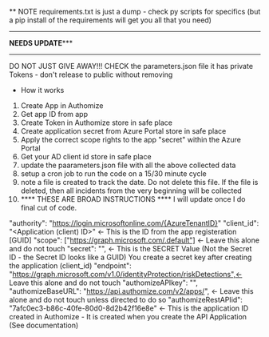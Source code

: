 
** NOTE requirements.txt is just a dump - check py scripts for specifics (but a pip install of the requirements will get you all that you need)
***************************************
************NEEDS UPDATE***************
***************************************

DO NOT JUST GIVE AWAY!!!
CHECK the parameters.json file it has private Tokens - don't release to public without removing
- How it works
1) Create App in Authomize
2) Get app ID from app
3) Create Token in Authomize store in safe place
4) Create application secret from Azure Portal store in safe place
5) Apply the correct scope rights to the app "secret" within the Azure Portal
6) Get your AD client id store in safe place
7) update the paarameters.json file with all the above collected data
8) setup a cron job to run the code on a 15/30 minute cycle
9) note a file is created to track the date. Do not delete this file. If the file is deleted, then all incidents from the very beginning will be collected
10) **** THESE ARE BROAD INSTRUCTIONS **** I will update once I do final cut of code.



  "authority": "https://login.microsoftonline.com/{AzureTenantID}"
  "client_id": "<Application (client) ID>" <- This is the ID from the app registeration [GUID]
  "scope": ["https://graph.microsoft.com/.default"] <- Leave this alone and do not touch
  "secret": "<Secret Value>", <- This is the SECRET Value (Not the Secret ID - the Secret ID looks like a GUID) You create a secret key after creating the application (client_id)
  "endpoint": "https://graph.microsoft.com/v1.0/identityProtection/riskDetections",<- Leave this alone and do not touch
  "authomizeAPIkey": "<Create Token Access for API in Authomize>",
  "authomizeBaseURL": "https://api.authomize.com/v2/apps/", <- Leave this alone and do not touch unless directed to do so
  "authomizeRestAPIid": "7afc0ec3-b86c-40fe-80d0-8d2b42f16e8e" <- This is the application ID created in Authomize - It is created when you create the API Application (See documentation)
